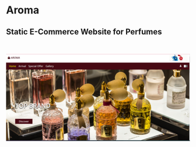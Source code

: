 # Aroma
## Static E-Commerce Website for Perfumes
<br>
<p align="center">
<img src="https://github.com/1shubhangi1/Aroma/blob/main/Screenshot%20Arroma1.png">
</p>
